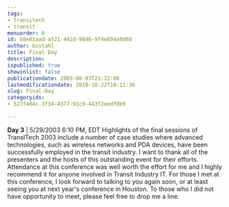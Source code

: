 ```yaml
---
tags:
- transitech
- transit
menuorder: 0
id: 68e81aad-a521-442d-9846-9f4e894a9d60
author: bsstahl
title: Final Day
description: 
ispublished: true
showinlist: false
publicationdate: 2003-06-03T21:22:00
lastmodificationdate: 2010-10-22T18:11:36
slug: Final-Day
categoryids:
- 527f404c-3f34-4377-91c9-443f2eedf0b9

---
```


**Day 3** | 5/29/2003 6:10 PM, EDT
 Highlights of the final sessions of TransITech 2003 include a number of case studies where advanced technologies, such as wireless networks and PDA devices, have been successfully employed in the transit industry. I want to thank all of the presenters and the hosts of this outstanding event for their efforts. Attendance at this conference was well worth the effort for me and I highly recommend it for anyone involved in Transit Industry IT. For those I met at this conference, I look forward to talking to you again soon, or at least seeing you at next year's conference in Houston. To those who I did not have opportunity to meet, please feel free to drop me a line. 
